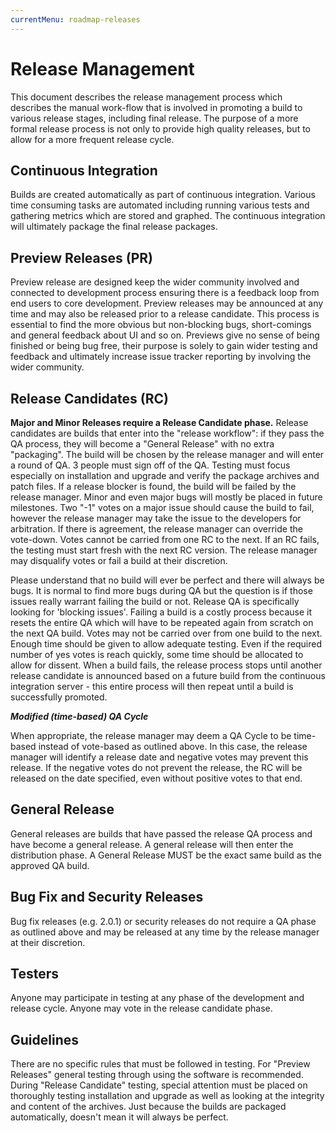 ```yaml
---
currentMenu: roadmap-releases
---
```

# Release Management

This document describes the release management process which describes the manual work-flow that is involved in promoting a build to various release stages, including final release. The purpose of a more formal release process is not only to provide high quality releases, but to allow for a more frequent release cycle.

## Continuous Integration

Builds are created automatically as part of continuous integration. Various time consuming tasks are automated including running various tests and gathering metrics which are stored and graphed. The continuous integration will ultimately package the final release packages.

## Preview Releases (PR)

Preview release are designed keep the wider community involved and connected to development process ensuring there is a feedback loop from end users to core development. Preview releases may be announced at any time and may also be released prior to a release candidate.  This process is essential to find the more obvious but non-blocking bugs, short-comings and general feedback about UI and so on. Previews give no sense of being finished or being bug free, their purpose is solely to gain wider testing and feedback and ultimately increase issue tracker reporting by involving the wider community.

## Release Candidates (RC)

**Major and Minor Releases require a Release Candidate phase.** Release candidates are builds that enter into the "release workflow": if they pass the QA process, they will become a "General Release" with no extra "packaging". The build will be chosen by the release manager and will enter a round of QA. 3 people must sign off of the QA. Testing must focus especially on installation and upgrade and verify the package archives and patch files. If a release blocker is found, the build will be failed by the release manager. Minor and even major bugs will mostly be placed in future milestones. Two "-1" votes on a major issue should cause the build to fail, however the release manager may take the issue to the developers for arbitration. If there is agreement, the release manager can override the vote-down. Votes cannot be carried from one RC to the next. If an RC fails, the testing must start fresh with the next RC version. The release manager may disqualify votes or fail a build at their discretion.

Please understand that no build will ever be perfect and there will always be bugs. It is normal to find more bugs during QA but the question is if those issues really warrant failing the build or not. Release QA is specifically looking for 'blocking issues'. Failing a build is a costly process because it resets the entire QA which will have to be repeated again from scratch on the next QA build. Votes may not be carried over from one build to the next. Enough time should be given to allow adequate testing. Even if the required number of yes votes is reach quickly, some time should be allocated to allow for dissent. When a build fails, the release process stops until another release candidate is announced based on a future build from the continuous integration server - this entire process will then repeat until a build is successfully promoted.

_**Modified (time-based) QA Cycle**_

When appropriate, the release manager may deem a QA Cycle to be time-based instead of vote-based as outlined above. In this case, the release manager will identify a release date and negative votes may prevent this release. If the negative votes do not prevent the release, the RC will be released on the date specified, even without positive votes to that end.

## General Release

General releases are builds that have passed the release QA process and have become a general release.  A general release will then enter the distribution phase. A General Release MUST be the exact same build as the approved QA build.

## Bug Fix and Security Releases

Bug fix releases (e.g. 2.0.1) or security releases do not require a QA phase as outlined above and may be released at any time by the release manager at their discretion.

## Testers

Anyone may participate in testing at any phase of the development and release cycle.  Anyone may vote in the release candidate phase.

## Guidelines

There are no specific rules that must be followed in testing. For "Preview Releases" general testing through using the software is recommended. During "Release Candidate" testing, special attention must be placed on thoroughly testing installation and upgrade as well as looking at the integrity and content of the archives. Just because the builds are packaged automatically, doesn't mean it will always be perfect.
